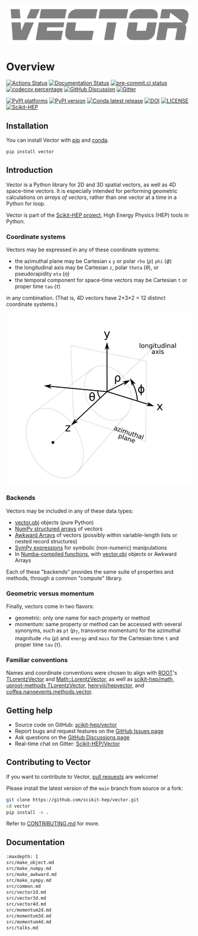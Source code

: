 ![](_images/vector-logo.png)

# Overview

[![Actions Status][actions-badge]][actions-link]
[![Documentation Status][rtd-badge]][rtd-link]
[![pre-commit.ci status][pre-commit-badge]][pre-commit-link]
[![codecov percentage][codecov-badge]][codecov-link]
[![GitHub Discussion][github-discussions-badge]][github-discussions-link]
[![Gitter][gitter-badge]][gitter-link]

[![PyPI platforms][pypi-platforms]][pypi-link]
[![PyPI version][pypi-version]][pypi-link]
[![Conda latest release][conda-version]][conda-link]
[![DOI][zenodo-badge]][zenodo-link]
[![LICENSE][license-badge]][license-link]
[![Scikit-HEP][sk-badge]][sk-link]

## Installation

You can install Vector with [pip](https://pypi.org/project/vector/) and [conda](https://anaconda.org/conda-forge/vector).

```bash
pip install vector
```

## Introduction

Vector is a Python library for 2D and 3D spatial vectors, as well as 4D space-time vectors. It is especially intended for performing geometric calculations on _arrays of vectors_, rather than one vector at a time in a Python for loop.

Vector is part of the [Scikit-HEP project](https://scikit-hep.org/), High Energy Physics (HEP) tools in Python.

### Coordinate systems

Vectors may be expressed in any of these coordinate systems:

- the azimuthal plane may be Cartesian `x` `y` or polar `rho` ($\rho$) `phi` ($\phi$)
- the longitudinal axis may be Cartesian `z`, polar `theta` ($\theta$), or pseudorapidity `eta` ($\eta$)
- the temporal component for space-time vectors may be Cartesian `t` or proper time `tau` ($\tau$)

in any combination. (That is, 4D vectors have 2×3×2 = 12 distinct coordinate systems.)

![](_images/coordinate-systems.png)

### Backends

Vectors may be included in any of these data types:

- [vector.obj](src/make_object.md) objects (pure Python)
- [NumPy structured arrays](https://numpy.org/doc/stable/user/basics.rec.html) of vectors
- [Awkward Arrays](https://awkward-array.org/) of vectors (possibly within variable-length lists or nested record structures)
- [SymPy expressions](https://www.sympy.org/en/index.html) for symbolic (non-numeric) manipulations
- In [Numba-compiled functions](https://numba.pydata.org/), with [vector.obj](src/make_object.md) objects or Awkward Arrays

Each of these "backends" provides the same suite of properties and methods, through a common "compute" library.

### Geometric versus momentum

Finally, vectors come in two flavors:

- geometric: only one name for each property or method
- momentum: same property or method can be accessed with several synonyms, such as `pt` ($p_T$, transverse momentum) for the azimuthal magnitude `rho` ($\rho$) and `energy` and `mass` for the Cartesian time `t` and proper time `tau` ($\tau$).

### Familiar conventions

Names and coordinate conventions were chosen to align with [ROOT](https://root.cern/)'s [TLorentzVector](https://root.cern.ch/doc/master/classTLorentzVector.html) and [Math::LorentzVector](https://root.cern.ch/doc/master/classROOT_1_1Math_1_1LorentzVector.html), as well as [scikit-hep/math](https://github.com/scikit-hep/scikit-hep/tree/master/skhep/math), [uproot-methods TLorentzVector](https://github.com/scikit-hep/uproot3-methods/blob/master/uproot3_methods/classes/TLorentzVector.py), [henryiii/hepvector](https://github.com/henryiii/hepvector), and [coffea.nanoevents.methods.vector](https://coffea-hep.readthedocs.io/en/latest/modules/coffea.nanoevents.methods.vector.html).

## Getting help

- Source code on GitHub: [scikit-hep/vector](https://github.com/scikit-hep/vector)
- Report bugs and request features on the [GitHub Issues page](https://github.com/scikit-hep/vector/issues)
- Ask questions on the [GitHub Discussions page](https://github.com/scikit-hep/vector/discussions)
- Real-time chat on Gitter: [Scikit-HEP/Vector](https://gitter.im/Scikit-HEP/vector)

## Contributing to Vector

If you want to contribute to Vector, [pull requests](https://github.com/scikit-hep/vector/pulls) are welcome!

Please install the latest version of the `main` branch from source or a fork:

```bash
git clone https://github.com/scikit-hep/vector.git
cd vector
pip install -e .
```

Refer to [CONTRIBUTING.md](https://github.com/scikit-hep/vector/blob/main/.github/CONTRIBUTING.md) for more.

## Documentation

<!-- src/object.ipynb -->
<!-- src/numpy.ipynb -->
<!-- src/awkward.ipynb -->
<!-- src/numba.ipynb -->
<!-- src/sympy.ipynb -->

```{toctree}
:maxdepth: 1
src/make_object.md
src/make_numpy.md
src/make_awkward.md
src/make_sympy.md
src/common.md
src/vector2d.md
src/vector3d.md
src/vector4d.md
src/momentum2d.md
src/momentum3d.md
src/momentum4d.md
src/talks.md
```

[actions-badge]: https://github.com/scikit-hep/vector/actions/workflows/ci.yml/badge.svg
[actions-link]: https://github.com/scikit-hep/vector/actions
[codecov-badge]: https://codecov.io/gh/scikit-hep/vector/branch/main/graph/badge.svg?token=YBv60ueORQ
[codecov-link]: https://codecov.io/gh/scikit-hep/vector
[conda-version]: https://img.shields.io/conda/vn/conda-forge/vector.svg
[conda-link]: https://github.com/conda-forge/vector-feedstock
[github-discussions-badge]: https://img.shields.io/static/v1?label=Discussions&message=Ask&color=blue&logo=github
[github-discussions-link]: https://github.com/scikit-hep/vector/discussions
[gitter-badge]: https://badges.gitter.im/Scikit-HEP/vector.svg
[gitter-link]: https://gitter.im/Scikit-HEP/vector?utm_source=badge&utm_medium=badge&utm_campaign=pr-badge&utm_content=badge
[license-badge]: https://img.shields.io/badge/License-BSD_3--Clause-blue.svg
[license-link]: https://opensource.org/licenses/BSD-3-Clause
[pre-commit-badge]: https://results.pre-commit.ci/badge/github/scikit-hep/vector/main.svg
[pre-commit-link]: https://results.pre-commit.ci/repo/github/scikit-hep/vector
[pypi-link]: https://pypi.org/project/vector/
[pypi-platforms]: https://img.shields.io/pypi/pyversions/vector
[pypi-version]: https://badge.fury.io/py/vector.svg
[rtd-badge]: https://readthedocs.org/projects/vector/badge/?version=latest
[rtd-link]: https://vector.readthedocs.io/en/latest/?badge=latest
[sk-badge]: https://scikit-hep.org/assets/images/Scikit--HEP-Project-blue.svg
[sk-link]: https://scikit-hep.org/
[zenodo-badge]: https://zenodo.org/badge/DOI/10.5281/zenodo.7054478.svg
[zenodo-link]: https://doi.org/10.5281/zenodo.7054478
